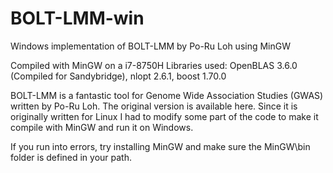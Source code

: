 # BOLT-LMM-win
Windows implementation of BOLT-LMM by Po-Ru Loh using MinGW

Compiled with MinGW on a i7-8750H
Libraries used: OpenBLAS 3.6.0 (Compiled for Sandybridge), nlopt 2.6.1, boost 1.70.0

BOLT-LMM is a fantastic tool for Genome Wide Association Studies (GWAS) written by Po-Ru Loh. The original version is available here. Since it is originally written for Linux I had to modify some part of the code to make it compile with MinGW and run it on Windows.

If you run into errors, try installing MinGW and make sure the MinGW\bin folder is defined in your path.
